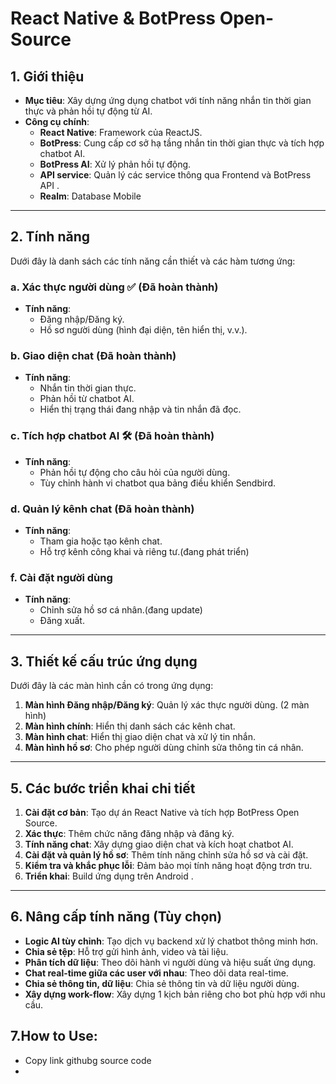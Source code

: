 # React Native & BotPress Open-Source


## 1. Giới thiệu

- **Mục tiêu**: Xây dựng ứng dụng chatbot với tính năng nhắn tin thời gian thực và phản hồi tự động từ AI.
- **Công cụ chính**:
  - **React Native**: Framework của ReactJS.
  - **BotPress**: Cung cấp cơ sở hạ tầng nhắn tin thời gian thực và tích hợp chatbot AI.
  - **BotPress AI**: Xử lý phản hồi tự động.
  - **API service**: Quản lý các service thông qua Frontend và BotPress API .
  - **Realm**: Database Mobile
---

## 2. Tính năng 

Dưới đây là danh sách các tính năng cần thiết và các hàm tương ứng:

### a. Xác thực người dùng ✅ (Đã hoàn thành)
- **Tính năng**:
  - Đăng nhập/Đăng ký.
  - Hồ sơ người dùng (hình đại diện, tên hiển thị, v.v.).

### b. Giao diện chat (Đã hoàn thành)
- **Tính năng**:
  - Nhắn tin thời gian thực.
  - Phản hồi từ chatbot AI.
  - Hiển thị trạng thái đang nhập và tin nhắn đã đọc.

### c. Tích hợp chatbot AI 🛠 (Đã hoàn thành)
- **Tính năng**:
  - Phản hồi tự động cho câu hỏi của người dùng.
  - Tùy chỉnh hành vi chatbot qua bảng điều khiển Sendbird.

### d. Quản lý kênh chat (Đã hoàn thành)
- **Tính năng**:
  - Tham gia hoặc tạo kênh chat.
  - Hỗ trợ kênh công khai và riêng tư.(đang phát triển)

### f. Cài đặt người dùng
- **Tính năng**:
  - Chỉnh sửa hồ sơ cá nhân.(đang update)
  - Đăng xuất.

---

## 3. Thiết kế cấu trúc ứng dụng

Dưới đây là các màn hình cần có trong ứng dụng:

1. **Màn hình Đăng nhập/Đăng ký**: Quản lý xác thực người dùng. (2 màn hình)
2. **Màn hình chính**: Hiển thị danh sách các kênh chat.
3. **Màn hình chat**: Hiển thị giao diện chat và xử lý tin nhắn.
4. **Màn hình hồ sơ**: Cho phép người dùng chỉnh sửa thông tin cá nhân.

---

## 5. Các bước triển khai chi tiết

1. **Cài đặt cơ bản**: Tạo dự án React Native và tích hợp BotPress Open Source.
2. **Xác thực**: Thêm chức năng đăng nhập và đăng ký.
3. **Tính năng chat**: Xây dựng giao diện chat và kích hoạt chatbot AI.
4. **Cài đặt và quản lý hồ sơ**: Thêm tính năng chỉnh sửa hồ sơ và cài đặt.
5. **Kiểm tra và khắc phục lỗi**: Đảm bảo mọi tính năng hoạt động trơn tru.
66. **Triển khai**: Build ứng dụng trên Android .

---

## 6. Nâng cấp tính năng (Tùy chọn)
- **Logic AI tùy chỉnh**: Tạo dịch vụ backend xử lý chatbot thông minh hơn.
- **Chia sẻ tệp**: Hỗ trợ gửi hình ảnh, video và tài liệu.
- **Phân tích dữ liệu**: Theo dõi hành vi người dùng và hiệu suất ứng dụng.
- **Chat real-time giữa các user với nhau**: Theo dõi data real-time.
- **Chia sẻ thông tin, dữ liệu**: Chia sẻ thông tin và dữ liệu người dùng.
- **Xây dựng work-flow**: Xây dựng 1 kịch bản riêng cho bot phù hợp với nhu cầu.

## 7.How to Use:
- Copy link githubg source code
- 
